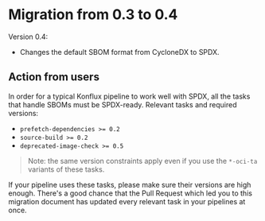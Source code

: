 # Migration from 0.3 to 0.4

Version 0.4:

* Changes the default SBOM format from CycloneDX to SPDX.

## Action from users

In order for a typical Konflux pipeline to work well with SPDX, all the tasks
that handle SBOMs must be SPDX-ready. Relevant tasks and required versions:

* `prefetch-dependencies >= 0.2`
* `source-build >= 0.2`
* `deprecated-image-check >= 0.5`

> Note: the same version constraints apply even if you use the `*-oci-ta` variants
> of these tasks.

If your pipeline uses these tasks, please make sure their versions are high enough.
There's a good chance that the Pull Request which led you to this migration document
has updated every relevant task in your pipelines at once.
